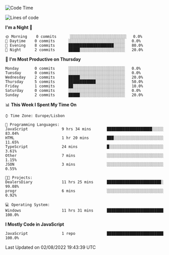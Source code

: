 <!--START_SECTION:waka-->
![Code Time](http://img.shields.io/badge/Code%20Time-12%20hrs%2027%20mins-blue)

![Lines of code](https://img.shields.io/badge/From%20Hello%20World%20I%27ve%20Written-30%20Thousand%20lines%20of%20code-blue)

**I'm a Night 🦉** 

```text
🌞 Morning    0 commits      ░░░░░░░░░░░░░░░░░░░░░░░░░   0.0% 
🌆 Daytime    0 commits      ░░░░░░░░░░░░░░░░░░░░░░░░░   0.0% 
🌃 Evening    8 commits      ████████████████████░░░░░   80.0% 
🌙 Night      2 commits      █████░░░░░░░░░░░░░░░░░░░░   20.0%

```
📅 **I'm Most Productive on Thursday** 

```text
Monday       0 commits      ░░░░░░░░░░░░░░░░░░░░░░░░░   0.0% 
Tuesday      0 commits      ░░░░░░░░░░░░░░░░░░░░░░░░░   0.0% 
Wednesday    2 commits      █████░░░░░░░░░░░░░░░░░░░░   20.0% 
Thursday     5 commits      ████████████░░░░░░░░░░░░░   50.0% 
Friday       1 commits      ██░░░░░░░░░░░░░░░░░░░░░░░   10.0% 
Saturday     0 commits      ░░░░░░░░░░░░░░░░░░░░░░░░░   0.0% 
Sunday       2 commits      █████░░░░░░░░░░░░░░░░░░░░   20.0%

```


📊 **This Week I Spent My Time On** 

```text
⌚︎ Time Zone: Europe/Lisbon

💬 Programming Languages: 
JavaScript               9 hrs 34 mins       ████████████████████░░░░░   83.04% 
HTML                     1 hr 20 mins        ███░░░░░░░░░░░░░░░░░░░░░░   11.65% 
TypeScript               24 mins             █░░░░░░░░░░░░░░░░░░░░░░░░   3.61% 
Other                    7 mins              ░░░░░░░░░░░░░░░░░░░░░░░░░   1.15% 
JSON                     3 mins              ░░░░░░░░░░░░░░░░░░░░░░░░░   0.55%

🐱‍💻 Projects: 
DealersDiary             11 hrs 25 mins      ████████████████████████░   99.08% 
progr                    6 mins              ░░░░░░░░░░░░░░░░░░░░░░░░░   0.92%

💻 Operating System: 
Windows                  11 hrs 31 mins      █████████████████████████   100.0%

```

**I Mostly Code in JavaScript** 

```text
JavaScript               1 repo              █████████████████████████   100.0%

```



 Last Updated on 02/08/2022 19:43:39 UTC
<!--END_SECTION:waka-->
